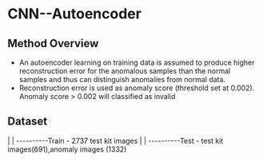 # CNN--Autoencoder

## Method Overview
- An autoencoder learning on training data is assumed to produce higher reconstruction error for the anomalous samples than the
normal samples and thus can distinguish anomalies from normal data.
- Reconstruction error is used as anomaly score (threshold set at 0.002). Anomaly score > 0.002 will classified as invalid
## Dataset
|
|
----------Train - 2737 test kit images
|
|
----------Test - test kit images(691),anomaly images (1332)


